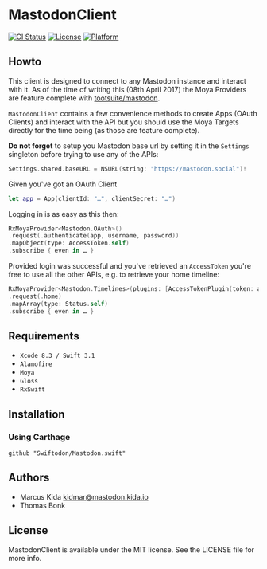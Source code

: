 # MastodonClient

[![CI Status](http://img.shields.io/travis/kimar/Mastodon.swift.svg?style=flat)](https://travis-ci.org/git/MastodonClient)
[![License](https://img.shields.io/cocoapods/l/MastodonClient.svg?style=flat)](http://cocoapods.org/pods/MastodonClient)
[![Platform](https://img.shields.io/cocoapods/p/MastodonClient.svg?style=flat)](http://cocoapods.org/pods/MastodonClient)

## Howto

This client is designed to connect to any Mastodon instance and interact with it. As of the time of writing this (08th April 2017) the Moya Providers are feature complete with [tootsuite/mastodon](https://github.com/tootsuite/mastodon).

`MastodonClient` contains a few convenience methods to create Apps (OAuth Clients) and interact with the API but you should use the Moya Targets directly for the time being (as those are feature complete).

**Do not forget** to setup you Mastodon base url by setting it in the `Settings` singleton before trying to use any of the APIs:

```swift
Settings.shared.baseURL = NSURL(string: "https://mastodon.social")!
```

Given you've got an OAuth Client

```swift
let app = App(clientId: "…", clientSecret: "…")
```

Logging in is as easy as this then:

```swift
RxMoyaProvider<Mastodon.OAuth>()
.request(.authenticate(app, username, password))
.mapObject(type: AccessToken.self)
.subscribe { even in … }
```

Provided login was successful and you've retrieved an `AccessToken` you're free to use all the other APIs, e.g. to retrieve your home timeline:

```swift
RxMoyaProvider<Mastodon.Timelines>(plugins: [AccessTokenPlugin(token: accessToken.token)])
.request(.home)
.mapArray(type: Status.self)
.subscribe { even in … }
```

## Requirements

* `Xcode 8.3 / Swift 3.1`
* `Alamofire`
* `Moya`
* `Gloss`
* `RxSwift`

## Installation

### Using Carthage

```
github "Swiftodon/Mastodon.swift"
```

## Authors

* Marcus Kida <kidmar@mastodon.kida.io>
* Thomas Bonk

## License

MastodonClient is available under the MIT license. See the LICENSE file for more info.

